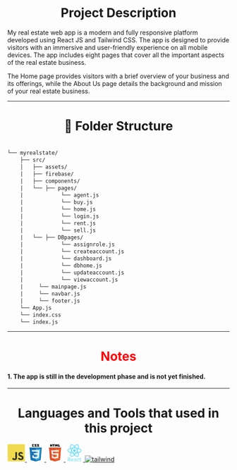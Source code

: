 <h1 align="center">Project Description </h1>

My real estate web app is a modern and fully responsive platform developed using React JS and Tailwind CSS. The app is designed to provide visitors with an immersive and user-friendly experience on all mobile devices. The app includes eight pages that cover all the important aspects of the real estate business.

The Home page provides visitors with a brief overview of your business and its offerings, while the About Us page details the background and mission of your real estate business.

<hr>

<h1 align="center">🚀 Folder Structure</h1>

```

└── myrealstate/
    ├── src/
    │   ├── assets/
    |   ├── firebase/
    |   ├── components/
    |   └── ├── pages/
    |            └── agent.js
    |            └── buy.js
    |            └── home.js
    |            └── login.js
    |            └── rent.js
    |            └── sell.js
    |   └── ├── DBpages/
    |            └── assignrole.js
    |            └── createaccount.js
    |            └── dashboard.js
    |            └── dbhome.js
    |            └── updateaccount.js
    |            └── viewaccount.js
    |     └── mainpage.js
    |     └── navbar.js
    |     └── footer.js
    └── App.js
    └── index.css
    └── index.js

```

<hr>

<h1 align="center" style="color:red;">Notes</h1>

<h4 align="left">1. The app is still in the development phase and is not yet finished.</h4>

<hr>

<h1 align="center">Languages and Tools that used in this project</h1>
<a href="https://developer.mozilla.org/en-US/docs/Web/JavaScript" target="_blank" rel="noreferrer">
        <img src="https://raw.githubusercontent.com/devicons/devicon/master/icons/javascript/javascript-original.svg" alt="javascript" width="40" height="40"/>
      </a><a href="https://www.w3schools.com/css/" target="_blank" rel="noreferrer">
        <img src="https://raw.githubusercontent.com/devicons/devicon/master/icons/css3/css3-original-wordmark.svg" alt="css3" width="40" height="40"/>
      </a>
      <a href="https://www.w3.org/html/" target="_blank" rel="noreferrer">
        <img src="https://raw.githubusercontent.com/devicons/devicon/master/icons/html5/html5-original-wordmark.svg" alt="html5" width="40" height="40"/>
      </a><a href="https://reactjs.org/" target="_blank" rel="noreferrer">
        <img src="https://raw.githubusercontent.com/devicons/devicon/master/icons/react/react-original-wordmark.svg" alt="react" width="40" height="40"/>
      </a><a href="https://tailwindcss.com/" target="_blank" rel="noreferrer">
        <img src="https://www.vectorlogo.zone/logos/tailwindcss/tailwindcss-icon.svg" alt="tailwind" width="40" height="40"/>
      </a>
